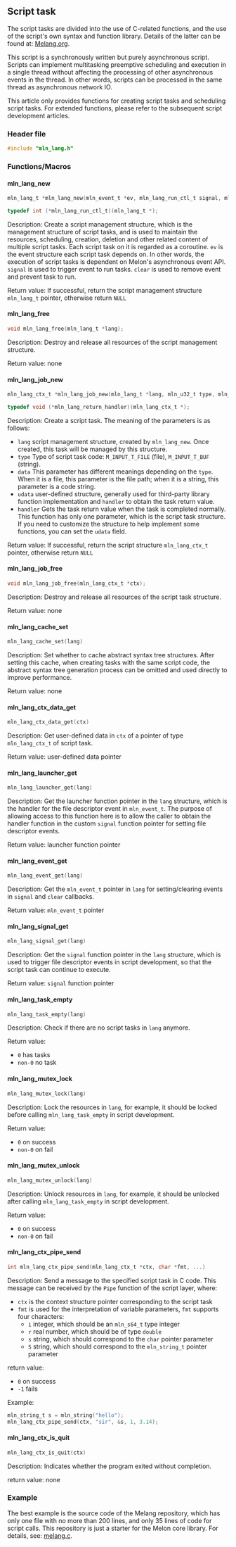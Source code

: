## Script task

The script tasks are divided into the use of C-related functions, and the use of the script's own syntax and function library. Details of the latter can be found at: [Melang.org](https://melang.org).

This script is a synchronously written but purely asynchronous script. Scripts can implement multitasking preemptive scheduling and execution in a single thread without affecting the processing of other asynchronous events in the thread. In other words, scripts can be processed in the same thread as asynchronous network IO.

This article only provides functions for creating script tasks and scheduling script tasks. For extended functions, please refer to the subsequent script development articles.



### Header file

```c
#include "mln_lang.h"
```



### Functions/Macros



#### mln_lang_new

```c
mln_lang_t *mln_lang_new(mln_event_t *ev, mln_lang_run_ctl_t signal, mln_lang_run_ctl_t clear);

typedef int (*mln_lang_run_ctl_t)(mln_lang_t *);
```

Description: Create a script management structure, which is the management structure of script tasks, and is used to maintain the resources, scheduling, creation, deletion and other related content of multiple script tasks. Each script task on it is regarded as a coroutine. `ev` is the event structure each script task depends on. In other words, the execution of script tasks is dependent on Melon's asynchronous event API. `signal` is used to trigger event to run tasks. `clear` is used to remove event and prevent task to run.

Return value: If successful, return the script management structure `mln_lang_t` pointer, otherwise return `NULL`



#### mln_lang_free

```c
void mln_lang_free(mln_lang_t *lang);
```

Description: Destroy and release all resources of the script management structure.

Return value: none



#### mln_lang_job_new

```c
mln_lang_ctx_t *mln_lang_job_new(mln_lang_t *lang, mln_u32_t type, mln_string_t *data, void *udata, mln_lang_return_handler handler);

typedef void (*mln_lang_return_handler)(mln_lang_ctx_t *);
```

Description: Create a script task. The meaning of the parameters is as follows:

- `lang` script management structure, created by `mln_lang_new`. Once created, this task will be managed by this structure.
- `type` Type of script task code: `M_INPUT_T_FILE` (file), `M_INPUT_T_BUF` (string).
- `data` This parameter has different meanings depending on the `type`. When it is a file, this parameter is the file path; when it is a string, this parameter is a code string.
- `udata` user-defined structure, generally used for third-party library function implementation and `handler` to obtain the task return value.
- `handler` Gets the task return value when the task is completed normally. This function has only one parameter, which is the script task structure. If you need to customize the structure to help implement some functions, you can set the `udata` field.

Return value: If successful, return the script structure `mln_lang_ctx_t` pointer, otherwise return `NULL`



#### mln_lang_job_free

```c
void mln_lang_job_free(mln_lang_ctx_t *ctx);
```

Description: Destroy and release all resources of the script task structure.

Return value: none



#### mln_lang_cache_set

```c
mln_lang_cache_set(lang)
```

Description: Set whether to cache abstract syntax tree structures. After setting this cache, when creating tasks with the same script code, the abstract syntax tree generation process can be omitted and used directly to improve performance.

Return value: none



#### mln_lang_ctx_data_get

```c
mln_lang_ctx_data_get(ctx)
```

Description: Get user-defined data in `ctx` of a pointer of type `mln_lang_ctx_t` of script task.

Return value: user-defined data pointer



#### mln_lang_launcher_get

```c
mln_lang_launcher_get(lang)
```

Description: Get the launcher function pointer in the `lang` structure, which is the handler for the file descriptor event in `mln_event_t`. The purpose of allowing access to this function here is to allow the caller to obtain the handler function in the custom `signal` function pointer for setting file descriptor events.

Return value: launcher function pointer



#### mln_lang_event_get

```c
mln_lang_event_get(lang)
```

Description: Get the `mln_event_t` pointer in `lang` for setting/clearing events in `signal` and `clear` callbacks.

Return value: `mln_event_t` pointer



#### mln_lang_signal_get

```c
mln_lang_signal_get(lang)
```

Description: Get the `signal` function pointer in the `lang` structure, which is used to trigger file descriptor events in script development, so that the script task can continue to execute.

Return value: `signal` function pointer



#### mln_lang_task_empty

```c
mln_lang_task_empty(lang)
```

Description: Check if there are no script tasks in `lang` anymore.

Return value:

- `0` has tasks
- `non-0` no task



#### mln_lang_mutex_lock

```c
mln_lang_mutex_lock(lang)
```

Description: Lock the resources in `lang`, for example, it should be locked before calling `mln_lang_task_empty` in script development.

Return value:

- `0` on success
- `non-0` on fail



#### mln_lang_mutex_unlock

```c
mln_lang_mutex_unlock(lang)
```

Description: Unlock resources in `lang`, for example, it should be unlocked after calling `mln_lang_task_empty` in script development.

Return value:

- `0` on success
- `non-0` on fail



#### mln_lang_ctx_pipe_send

````c
int mln_lang_ctx_pipe_send(mln_lang_ctx_t *ctx, char *fmt, ...)
````

Description: Send a message to the specified script task in C code. This message can be received by the `Pipe` function of the script layer, where:

- `ctx` is the context structure pointer corresponding to the script task
- `fmt` is used for the interpretation of variable parameters, `fmt` supports four characters:
   - `i` integer, which should be an `mln_s64_t` type integer
   - `r` real number, which should be of type `double`
   - `s` string, which should correspond to the `char` pointer parameter
   - `S` string, which should correspond to the `mln_string_t` pointer parameter

return value:

- `0` on success
- `-1` fails

Example:

````c
mln_string_t s = mln_string("hello");
mln_lang_ctx_pipe_send(ctx, "sir", &s, 1, 3.14);
````



#### mln_lang_ctx_is_quit

````c
mln_lang_ctx_is_quit(ctx)
````

Description: Indicates whether the program exited without completion.

return value: none



### Example

The best example is the source code of the Melang repository, which has only one file with no more than 200 lines, and only 35 lines of code for script calls. This repository is just a starter for the Melon core library. For details, see: [melang.c](https://github.com/Water-Melon/Melang/blob/master/melang.c).

